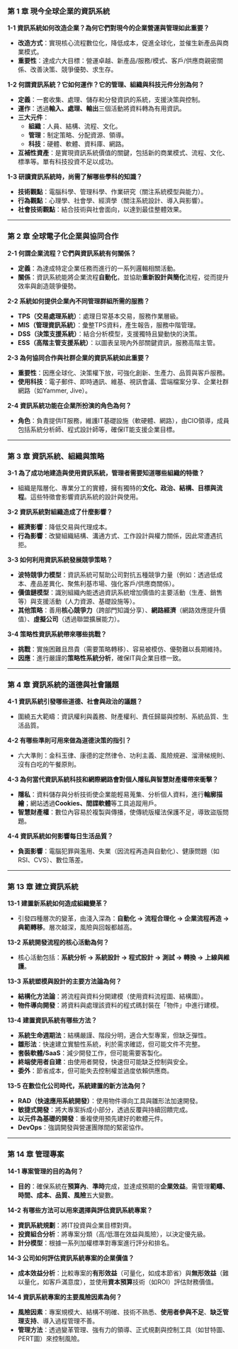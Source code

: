 
### **第 1 章 現今全球企業的資訊系統**

**1-1 資訊系統如何改造企業？為何它們對現今的企業營運與管理如此重要？**
*   **改造方式**：實現核心流程數位化，降低成本，促進全球化，並催生新產品與商業模式。
*   **重要性**：達成六大目標：營運卓越、新產品/服務/模式、客戶/供應商親密關係、改善決策、競爭優勢、求生存。

**1-2 何謂資訊系統？它如何運作？它的管理、組織與科技元件分別為何？**
*   **定義**：一套收集、處理、儲存和分發資訊的系統，支援決策與控制。
*   **運作**：透過**輸入、處理、輸出**三個活動將資料轉為有用資訊。
*   **三大元件**：
    *   **組織**：人員、結構、流程、文化。
    *   **管理**：制定策略、分配資源、領導。
    *   **科技**：硬體、軟體、資料庫、網路。
*   **互補性資產**：是實現資訊系統價值的關鍵，包括新的商業模式、流程、文化、標準等。單有科技投資不足以成功。

**1-3 研讀資訊系統時，尚需了解哪些學科的知識？**
*   **技術觀點**：電腦科學、管理科學、作業研究（關注系統模型與能力）。
*   **行為觀點**：心理學、社會學、經濟學（關注系統設計、導入與影響）。
*   **社會技術觀點**：結合技術與社會面向，以達到最佳整體效果。

---

### **第 2 章 全球電子化企業與協同合作**

**2-1 何謂企業流程？它們與資訊系統有何關係？**
*   **定義**：為達成特定企業任務而進行的一系列邏輯相關活動。
*   **關係**：資訊系統能將企業流程**自動化**，並協助**重新設計與簡化**流程，從而提升效率與創造競爭優勢。

**2-2 系統如何提供企業內不同管理群組所需的服務？**
*   **TPS（交易處理系統）**：處理日常基本交易，服務作業層級。
*   **MIS（管理資訊系統）**：彙整TPS資料，產生報告，服務中階管理。
*   **DSS（決策支援系統）**：結合分析模型，支援獨特且變動快的決策。
*   **ESS（高階主管支援系統）**：以圖表呈現內外部關鍵資訊，服務高階主管。

**2-3 為何協同合作與社群企業的資訊系統如此重要？**
*   **重要性**：因應全球化、決策權下放，可強化創新、生產力、品質與客戶服務。
*   **使用科技**：電子郵件、即時通訊、維基、視訊會議、雲端檔案分享、企業社群網路（如Yammer, Jive）。

**2-4 資訊系統功能在企業所扮演的角色為何？**
*   **角色**：負責提供IT服務，維護IT基礎設施（軟硬體、網路），由CIO領導，成員包括系統分析師、程式設計師等，確保IT能支援企業目標。

---

### **第 3 章 資訊系統、組織與策略**

**3-1 為了成功地建造與使用資訊系統，管理者需要知道哪些組織的特徵？**
*   組織是階層化、專業分工的實體，擁有獨特的**文化、政治、結構、目標與流程**。這些特徵會影響資訊系統的設計與使用。

**3-2 資訊系統對組織造成了什麼影響？**
*   **經濟影響**：降低交易與代理成本。
*   **行為影響**：改變組織結構、溝通方式、工作設計與權力關係，因此常遭遇抗拒。

**3-3 如何利用資訊系統發展競爭策略？**
*   **波特競爭力模型**：資訊系統可幫助公司對抗五種競爭力量（例如：透過低成本、產品差異化、聚焦利基市場、強化客戶/供應商關係）。
*   **價值鏈模型**：識別組織內能透過資訊系統增加價值的主要活動（生產、銷售等）與支援活動（人力資源、基礎設施等）。
*   **其他策略**：善用**核心競爭力**（跨部門知識分享）、**網路經濟**（網路效應提升價值）、**虛擬公司**（透過聯盟擴展能力）。

**3-4 策略性資訊系統帶來哪些挑戰？**
*   **挑戰**：實施困難且昂貴（需要策略轉移）、容易被模仿、優勢難以長期維持。
*   **因應**：進行嚴謹的**策略性系統分析**，確保IT與企業目標一致。

---

### **第 4 章 資訊系統的道德與社會議題**

**4-1 資訊系統引發哪些道德、社會與政治的議題？**
*   圍繞五大範疇：資訊權利與義務、財產權利、責任歸屬與控制、系統品質、生活品質。

**4-2 有哪些準則可用來做為道德決策的指引？**
*   六大準則：金科玉律、康德的定然律令、功利主義、風險規避、溜滑梯規則、沒有白吃的午餐原則。

**4-3 為何當代資訊系統科技和網際網路會對個人隱私與智慧財產權帶來衝擊？**
*   **隱私**：資料儲存與分析技術使企業能輕易蒐集、分析個人資料，進行**輪廓描繪**；網站透過**Cookies、間諜軟體**等工具追蹤用戶。
*   **智慧財產權**：數位內容易於複製與傳播，使傳統版權法保護不足，導致盜版問題。

**4-4 資訊系統如何影響每日生活品質？**
*   **負面影響**：電腦犯罪與濫用、失業（因流程再造與自動化）、健康問題（如RSI、CVS）、數位落差。

---

### **第 13 章 建立資訊系統**

**13-1 建置新系統如何造成組織變革？**
*   引發四種層次的變革，由淺入深為：**自動化 → 流程合理化 → 企業流程再造 → 典範轉移**。層次越深，風險與回報都越高。

**13-2 系統開發流程的核心活動為何？**
*   核心活動包括：**系統分析 → 系統設計 → 程式設計 → 測試 → 轉換 → 上線與維護**。

**13-3 系統塑模與設計的主要方法論為何？**
*   **結構化方法論**：將流程與資料分開建模（使用資料流程圖、結構圖）。
*   **物件導向開發**：將資料與處理該資料的程式碼封裝在「物件」中進行建模。

**13-4 建置資訊系統有哪些方法？**
*   **系統生命週期法**：結構嚴謹、階段分明，適合大型專案，但缺乏彈性。
*   **雛形法**：快速建立實驗性系統，利於需求確認，但可能文件不完整。
*   **套裝軟體/SaaS**：減少開發工作，但可能需要客製化。
*   **終端使用者自建**：由使用者開發，快速但可能缺乏控制與安全。
*   **委外**：節省成本，但可能失去控制權並過度依賴供應商。

**13-5 在數位化公司時代，系統建置的新方法為何？**
*   **RAD（快速應用系統開發）**：使用物件導向工具與雛形法加速開發。
*   **敏捷式開發**：將大專案拆成小部分，透過反覆與持續回饋完成。
*   **以元件為基礎的開發**：重複使用預先建好的軟體元件。
*   **DevOps**：強調開發與營運團隊間的緊密協作。

---

### **第 14 章 管理專案**

**14-1 專案管理的目的為何？**
*   **目的**：確保系統在**預算內**、**準時**完成，並達成預期的**企業效益**。需管理**範疇、時間、成本、品質、風險**五大變數。

**14-2 有哪些方法可以用來選擇與評估資訊系統專案？**
*   **資訊系統規劃**：將IT投資與企業目標對齊。
*   **投資組合分析**：將專案分類（高/低潛在效益與風險），以決定優先級。
*   **計分模型**：根據一系列加權標準對專案進行評分和排名。

**14-3 公司如何評估資訊系統專案的企業價值？**
*   **成本效益分析**：比較專案的**有形效益**（可量化，如成本節省）與**無形效益**（難以量化，如客戶滿意度），並使用**資本預算**技術（如ROI）評估財務價值。

**14-4 資訊系統專案的主要風險因素為何？**
*   **風險因素**：專案規模大、結構不明確、技術不熟悉、**使用者參與不足**、**缺乏管理支持**、導入過程管理不善。
*   **管理方法**：透過變革管理、強有力的領導、正式規劃與控制工具（如甘特圖、PERT圖）來控制風險。

